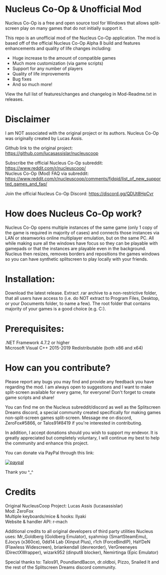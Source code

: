 # Nucleus Co-Op & Unofficial Mod
Nucleus Co-Op is a free and open source tool for Windows that allows split-screen play on many games that do not initially support it.

This repo is an unofficial mod of the Nucleus Co-Op application. The mod is based off of the official Nucleus Co-Op Alpha 8 build and features enhancements and quality of life changes including:
- Huge increase to the amount of compatible games
- Much more customization (via game scripts)
- Support for any number of players
- Quality of life improvements
- Bug fixes
- And so much more!

View the full list of features/changes and changelog in Mod-Readme.txt in releases.

# Disclaimer
I am NOT associated with the original project or its authors. Nucleus Co-Op was originally created by Lucas Assis.

Github link to the original project: https://github.com/lucasassislar/nucleuscoop

Subscribe the official Nucleus Co-Op subreddit: https://www.reddit.com/r/nucleuscoop/  
Nucleus Co-Op (Mod) FAQ via subreddit: https://www.reddit.com/r/nucleuscoop/comments/fjdqid/list_of_new_supported_games_and_faq/  

Join the official Nucleus Co-Op Discord: https://discord.gg/QDUt8HpCvr

# How does Nucleus Co-Op work?
Nucleus Co-Op opens multiple instances of the same game (only 1 copy of the game is required in majority of cases) and connects those instances via LAN or steamworks online multiplayer emulation, but on the same PC. All while making sure all the windows have focus so they can be playable with gamepads or that the instances are playable even in the background. Nucleus then resizes, removes borders and repositions the games windows so you can have synthetic splitscreen to play locally with your friends.

# Installation:
Download the latest release. Extract .rar archive to a non-restrictive folder, that all users have access to (i.e. do NOT extract to Program Files, Desktop, or your Documents folder, to name a few). The root folder that contains majority of your games is a good choice (e.g. C:\).

# Prerequisites:
.NET Framework 4.7.2 or higher  
Microsoft Visual C++ 2015-2019 Redistributable (both x86 and x64)

# How can you contribute?
Please report any bugs you may find and provide any feedback you have regarding the mod. I am always open to suggestions and I want to make split-screen available for every game, for everyone! Don't forget to create game scripts and share!

You can find me on the Nucleus subreddit/discord as well as the Splitscreen Dreams discord, a special community created specifically for making games non-split-screen games split-screen. Message me on discord, ZeroFox#5866, or Talos91#8419 if you're interested in contributing.

In addition, I accept donations should you wish to support my endevor. It is greatly appreciated but completely voluntary, I will continue my best to help the community and enhance this project.

You can donate via PayPal through this link:

[![paypal](https://www.paypalobjects.com/en_US/i/btn/btn_donate_LG.gif)](https://www.paypal.com/cgi-bin/webscr?cmd=_s-xclick&hosted_button_id=WUXKHLAD3A3LE&source=url)


Thank you ^_^

# Credits
Original NucleusCoop Project: Lucas Assis (lucasassislar)  
Mod: ZeroFox  
Multiple keyboards/mice & hooks: Ilyaki  
Website & handler API: r-mach  
  
Additional credits to all original developers of third party utilities Nucleus uses:
Mr_Goldberg (Goldberg Emulator), syahmixp (SmartSteamEmu), EJocys (x360ce), 0dd14 Lab (Xinput Plus), r1ch (ForceBindIP), HaYDeN (Flawless Widescreen), briankendall (devreorder), VerGreeneyes (DirectXWrapper), wizark952 (dinput8 blocker), Nemirtinga (Epic Emulator)

Special thanks to: Talos91, PoundlandBacon, dr.oldboi, Pizzo, Snailed It and the rest of the Splitscreen Dreams discord community.
